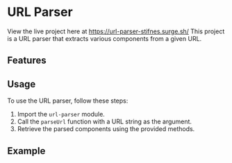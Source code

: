 # URL Parser

View the live project here at https://url-parser-stifnes.surge.sh/
This project is a URL parser that extracts various components from a given URL.

## Features

## Usage

To use the URL parser, follow these steps:

1. Import the `url-parser` module.
2. Call the `parseUrl` function with a URL string as the argument.
3. Retrieve the parsed components using the provided methods.

## Example
